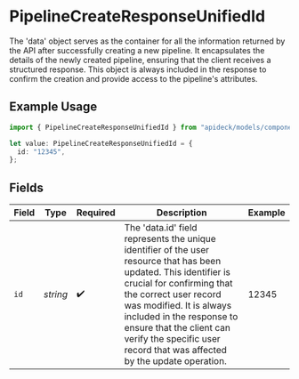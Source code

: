 # PipelineCreateResponseUnifiedId

The 'data' object serves as the container for all the information returned by the API after successfully creating a new pipeline. It encapsulates the details of the newly created pipeline, ensuring that the client receives a structured response. This object is always included in the response to confirm the creation and provide access to the pipeline's attributes.

## Example Usage

```typescript
import { PipelineCreateResponseUnifiedId } from "apideck/models/components";

let value: PipelineCreateResponseUnifiedId = {
  id: "12345",
};
```

## Fields

| Field                                                                                                                                                                                                                                                                                                                                | Type                                                                                                                                                                                                                                                                                                                                 | Required                                                                                                                                                                                                                                                                                                                             | Description                                                                                                                                                                                                                                                                                                                          | Example                                                                                                                                                                                                                                                                                                                              |
| ------------------------------------------------------------------------------------------------------------------------------------------------------------------------------------------------------------------------------------------------------------------------------------------------------------------------------------ | ------------------------------------------------------------------------------------------------------------------------------------------------------------------------------------------------------------------------------------------------------------------------------------------------------------------------------------ | ------------------------------------------------------------------------------------------------------------------------------------------------------------------------------------------------------------------------------------------------------------------------------------------------------------------------------------ | ------------------------------------------------------------------------------------------------------------------------------------------------------------------------------------------------------------------------------------------------------------------------------------------------------------------------------------ | ------------------------------------------------------------------------------------------------------------------------------------------------------------------------------------------------------------------------------------------------------------------------------------------------------------------------------------ |
| `id`                                                                                                                                                                                                                                                                                                                                 | *string*                                                                                                                                                                                                                                                                                                                             | :heavy_check_mark:                                                                                                                                                                                                                                                                                                                   | The 'data.id' field represents the unique identifier of the user resource that has been updated. This identifier is crucial for confirming that the correct user record was modified. It is always included in the response to ensure that the client can verify the specific user record that was affected by the update operation. | 12345                                                                                                                                                                                                                                                                                                                                |